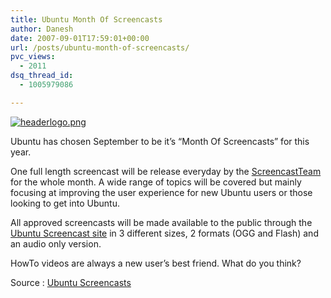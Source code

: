 ```yaml
---
title: Ubuntu Month Of Screencasts
author: Danesh
date: 2007-09-01T17:59:01+00:00
url: /posts/ubuntu-month-of-screencasts/
pvc_views:
  - 2011
dsq_thread_id:
  - 1005979086

---
```

[![headerlogo.png][1]][2]

Ubuntu has chosen September to be it&#8217;s &#8220;Month Of Screencasts&#8221; for this year.

One full length screencast will be release everyday by the [ScreencastTeam][3] for the whole month. A wide range of topics will be covered but mainly focusing at improving the user experience for new Ubuntu users or those looking to get into Ubuntu.

All approved screencasts will be made available to the public through the [Ubuntu Screencast site][4] in 3 different sizes, 2 formats (OGG and Flash) and an audio only version.

HowTo videos are always a new user&#8217;s best friend. What do you think?

Source : [Ubuntu Screencasts][4]

 [1]: /wp-content/uploads/2007/09/headerlogo.png
 [2]: /wp-content/uploads/2007/09/headerlogo.png "headerlogo.png"
 [3]: https://wiki.ubuntu.com/ScreencastTeam
 [4]: http://screencasts.ubuntu.com/